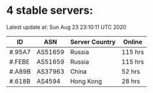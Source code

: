 # 4 stable servers:

Latest update at: Sun Aug 23 23:10:11 UTC 2020

| ID | ASN | Server Country | Online |
| -- | --- | -------------- | ------ |
| #.95A7 | AS51659 | Russia | 115 hrs |
| #.FEBE | AS51659 | Russia | 115 hrs |
| #.A89B | AS37963 | China | 52 hrs |
| #.618B | AS4594 | Hong Kong | 28 hrs |


